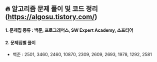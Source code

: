 ## :fire: 알고리즘 문제 풀이 및 코드 정리(https://algosu.tistory.com/)
#### 1. 문제집 종류 : 백준, 프로그래머스, SW Expert Academy, 소프티어
#### 2. 문제집별 풀이
* 백준 : 2501, 3460, 2460, 10870, 2309, 2609, 2693, 1978, 1292, 2581
